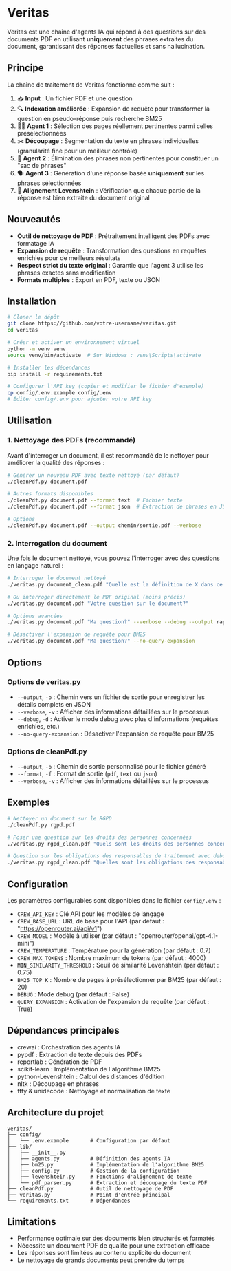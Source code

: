 # Veritas

Veritas est une chaîne d'agents IA qui répond à des questions sur des documents PDF en utilisant **uniquement** des phrases extraites du document, garantissant des réponses factuelles et sans hallucination.

## Principe

La chaîne de traitement de Veritas fonctionne comme suit :

1. 📥 **Input** : Un fichier PDF et une question
2. 🔍 **Indexation améliorée** : Expansion de requête pour transformer la question en pseudo-réponse puis recherche BM25
3. 🧑‍⚖️ **Agent 1** : Sélection des pages réellement pertinentes parmi celles présélectionnées
4. ✂️ **Découpage** : Segmentation du texte en phrases individuelles (granularité fine pour un meilleur contrôle)
5. 🚫 **Agent 2** : Élimination des phrases non pertinentes pour constituer un "sac de phrases"
6. 🗣️ **Agent 3** : Génération d'une réponse basée **uniquement** sur les phrases sélectionnées
7. 📐 **Alignement Levenshtein** : Vérification que chaque partie de la réponse est bien extraite du document original

## Nouveautés

- **Outil de nettoyage de PDF** : Prétraitement intelligent des PDFs avec formatage IA
- **Expansion de requête** : Transformation des questions en requêtes enrichies pour de meilleurs résultats
- **Respect strict du texte original** : Garantie que l'agent 3 utilise les phrases exactes sans modification
- **Formats multiples** : Export en PDF, texte ou JSON

## Installation

```bash
# Cloner le dépôt
git clone https://github.com/votre-username/veritas.git
cd veritas

# Créer et activer un environnement virtuel
python -m venv venv
source venv/bin/activate  # Sur Windows : venv\Scripts\activate

# Installer les dépendances
pip install -r requirements.txt

# Configurer l'API key (copier et modifier le fichier d'exemple)
cp config/.env.example config/.env
# Éditer config/.env pour ajouter votre API key
```

## Utilisation

### 1. Nettoyage des PDFs (recommandé)

Avant d'interroger un document, il est recommandé de le nettoyer pour améliorer la qualité des réponses :

```bash
# Générer un nouveau PDF avec texte nettoyé (par défaut)
./cleanPdf.py document.pdf

# Autres formats disponibles
./cleanPdf.py document.pdf --format text  # Fichier texte
./cleanPdf.py document.pdf --format json  # Extraction de phrases en JSON

# Options
./cleanPdf.py document.pdf --output chemin/sortie.pdf --verbose
```

### 2. Interrogation du document

Une fois le document nettoyé, vous pouvez l'interroger avec des questions en langage naturel :

```bash
# Interroger le document nettoyé
./veritas.py document_clean.pdf "Quelle est la définition de X dans ce document?"

# Ou interroger directement le PDF original (moins précis)
./veritas.py document.pdf "Votre question sur le document?"

# Options avancées
./veritas.py document.pdf "Ma question?" --verbose --debug --output rapport.json

# Désactiver l'expansion de requête pour BM25
./veritas.py document.pdf "Ma question?" --no-query-expansion
```

## Options

### Options de veritas.py

- `--output`, `-o` : Chemin vers un fichier de sortie pour enregistrer les détails complets en JSON
- `--verbose`, `-v` : Afficher des informations détaillées sur le processus
- `--debug`, `-d` : Activer le mode debug avec plus d'informations (requêtes enrichies, etc.)
- `--no-query-expansion` : Désactiver l'expansion de requête pour BM25

### Options de cleanPdf.py

- `--output`, `-o` : Chemin de sortie personnalisé pour le fichier généré
- `--format`, `-f` : Format de sortie (`pdf`, `text` ou `json`)
- `--verbose`, `-v` : Afficher des informations détaillées sur le processus

## Exemples

```bash
# Nettoyer un document sur le RGPD
./cleanPdf.py rgpd.pdf

# Poser une question sur les droits des personnes concernées
./veritas.py rgpd_clean.pdf "Quels sont les droits des personnes concernées selon le RGPD?"

# Question sur les obligations des responsables de traitement avec debug
./veritas.py rgpd_clean.pdf "Quelles sont les obligations des responsables de traitement?" --debug
```

## Configuration

Les paramètres configurables sont disponibles dans le fichier `config/.env` :

- `CREW_API_KEY` : Clé API pour les modèles de langage
- `CREW_BASE_URL` : URL de base pour l'API (par défaut : "https://openrouter.ai/api/v1")
- `CREW_MODEL` : Modèle à utiliser (par défaut : "openrouter/openai/gpt-4.1-mini")
- `CREW_TEMPERATURE` : Température pour la génération (par défaut : 0.7)
- `CREW_MAX_TOKENS` : Nombre maximum de tokens (par défaut : 4000)
- `MIN_SIMILARITY_THRESHOLD` : Seuil de similarité Levenshtein (par défaut : 0.75)
- `BM25_TOP_K` : Nombre de pages à présélectionner par BM25 (par défaut : 20)
- `DEBUG` : Mode debug (par défaut : False)
- `QUERY_EXPANSION` : Activation de l'expansion de requête (par défaut : True)

## Dépendances principales

- crewai : Orchestration des agents IA
- pypdf : Extraction de texte depuis des PDFs
- reportlab : Génération de PDF
- scikit-learn : Implémentation de l'algorithme BM25
- python-Levenshtein : Calcul des distances d'édition
- nltk : Découpage en phrases
- ftfy & unidecode : Nettoyage et normalisation de texte

## Architecture du projet

```
veritas/
├── config/
│   └── .env.example       # Configuration par défaut
├── lib/
│   ├── __init__.py
│   ├── agents.py          # Définition des agents IA
│   ├── bm25.py            # Implémentation de l'algorithme BM25
│   ├── config.py          # Gestion de la configuration
│   ├── levenshtein.py     # Fonctions d'alignement de texte
│   └── pdf_parser.py      # Extraction et découpage du texte PDF
├── cleanPdf.py            # Outil de nettoyage de PDF
├── veritas.py             # Point d'entrée principal
└── requirements.txt       # Dépendances
```

## Limitations

- Performance optimale sur des documents bien structurés et formatés
- Nécessite un document PDF de qualité pour une extraction efficace
- Les réponses sont limitées au contenu explicite du document
- Le nettoyage de grands documents peut prendre du temps